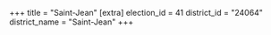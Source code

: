 +++
title = "Saint-Jean"
[extra]
election_id = 41
district_id = "24064"
district_name = "Saint-Jean"
+++
